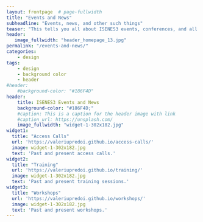```yaml
---
layout: frontpage  # page-fullwidth
title: "Events and News"
subheadline: "Events, news, and other such things"
teaser: "This tells you all about ISENES3 events, conferences, and all the most up-to-date news."
header:
   image_fullwidth: "header_homepage_13.jpg"
permalink: "/events-and-news/"
categories:
    - design
tags:
    - design
    - background color
    - header
#header:
    #background-color: "#186F4D"
header:
    title: ISENES3 Events and News
    background-color: "#186F4D;"
    #caption: This is a caption for the header image with link
    #caption_url: https://unsplash.com/
    image_fullwidth: "widget-1-302x182.jpg"
widget1:
  title: "Access Calls"
  url: 'https://valeriupredoi.github.io/access-calls/'
  image: widget-1-302x182.jpg
  text: 'Past and present access calls.'
widget2:
  title: "Training"
  url: 'https://valeriupredoi.github.io/training/'
  image: widget-1-302x182.jpg
  text: 'Past and present training sessions.'
widget3:
  title: "Workshops"
  url: 'https://valeriupredoi.github.io/workshops/'
  image: widget-1-302x182.jpg
  text: 'Past and present workshops.'
---
```

